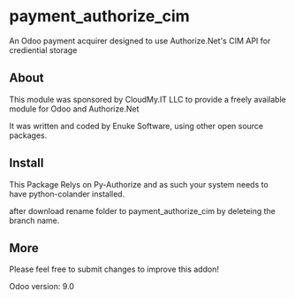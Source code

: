# payment_authorize_cim
An Odoo payment acquirer designed to use Authorize.Net's CIM API for crediential storage

## About
This module was sponsored by CloudMy.IT LLC to provide a freely available module for Odoo and Authorize.Net

It was written and coded by Enuke Software, using other open source packages. 

## Install
This Package Relys on Py-Authorize and as such your system needs to have python-colander installed.

after download rename folder to payment_authorize_cim by deleteing the branch name. 

## More
Please feel free to submit changes to improve this addon!

Odoo version: 9.0
